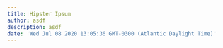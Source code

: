 ```yaml
---
title: Hipster Ipsum
author: asdf
description: asdf
date: 'Wed Jul 08 2020 13:05:36 GMT-0300 (Atlantic Daylight Time)'
---
```

